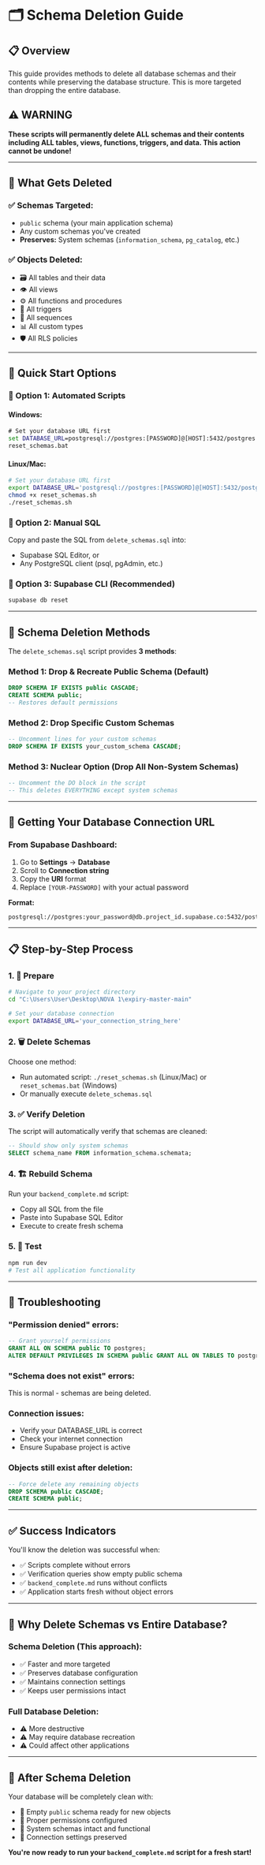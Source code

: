 # 🗂️ Schema Deletion Guide

## 📋 Overview
This guide provides methods to delete all database schemas and their contents while preserving the database structure. This is more targeted than dropping the entire database.

## ⚠️ WARNING
**These scripts will permanently delete ALL schemas and their contents including ALL tables, views, functions, triggers, and data. This action cannot be undone!**

---

## 🎯 What Gets Deleted

### ✅ **Schemas Targeted:**
- `public` schema (your main application schema)
- Any custom schemas you've created
- **Preserves:** System schemas (`information_schema`, `pg_catalog`, etc.)

### ✅ **Objects Deleted:**
- 🗃️ All tables and their data
- 👁️ All views  
- ⚙️ All functions and procedures
- 🔧 All triggers
- 🔗 All sequences
- 📊 All custom types
- 🛡️ All RLS policies

---

## 🚀 Quick Start Options

### **🎯 Option 1: Automated Scripts**

#### Windows:
```cmd
# Set your database URL first
set DATABASE_URL=postgresql://postgres:[PASSWORD]@[HOST]:5432/postgres
reset_schemas.bat
```

#### Linux/Mac:
```bash
# Set your database URL first
export DATABASE_URL='postgresql://postgres:[PASSWORD]@[HOST]:5432/postgres'
chmod +x reset_schemas.sh
./reset_schemas.sh
```

### **🎯 Option 2: Manual SQL**
Copy and paste the SQL from `delete_schemas.sql` into:
- Supabase SQL Editor, or
- Any PostgreSQL client (psql, pgAdmin, etc.)

### **🎯 Option 3: Supabase CLI (Recommended)**
```bash
supabase db reset
```

---

## 📄 Schema Deletion Methods

The `delete_schemas.sql` script provides **3 methods**:

### **Method 1: Drop & Recreate Public Schema (Default)**
```sql
DROP SCHEMA IF EXISTS public CASCADE;
CREATE SCHEMA public;
-- Restores default permissions
```

### **Method 2: Drop Specific Custom Schemas**
```sql
-- Uncomment lines for your custom schemas
DROP SCHEMA IF EXISTS your_custom_schema CASCADE;
```

### **Method 3: Nuclear Option (Drop All Non-System Schemas)**
```sql
-- Uncomment the DO block in the script
-- This deletes EVERYTHING except system schemas
```

---

## 🔗 Getting Your Database Connection URL

### From Supabase Dashboard:
1. Go to **Settings** → **Database**
2. Scroll to **Connection string**
3. Copy the **URI** format
4. Replace `[YOUR-PASSWORD]` with your actual password

**Format:**
```
postgresql://postgres:your_password@db.project_id.supabase.co:5432/postgres
```

---

## 📋 Step-by-Step Process

### **1. 🔄 Prepare**
```bash
# Navigate to your project directory
cd "C:\Users\User\Desktop\NOVA 1\expiry-master-main"

# Set your database connection
export DATABASE_URL='your_connection_string_here'
```

### **2. 🗑️ Delete Schemas**
Choose one method:
- Run automated script: `./reset_schemas.sh` (Linux/Mac) or `reset_schemas.bat` (Windows)
- Or manually execute `delete_schemas.sql`

### **3. ✅ Verify Deletion**
The script will automatically verify that schemas are cleaned:
```sql
-- Should show only system schemas
SELECT schema_name FROM information_schema.schemata;
```

### **4. 🏗️ Rebuild Schema**
Run your `backend_complete.md` script:
- Copy all SQL from the file
- Paste into Supabase SQL Editor
- Execute to create fresh schema

### **5. 🧪 Test**
```bash
npm run dev
# Test all application functionality
```

---

## 🚨 Troubleshooting

### **"Permission denied" errors:**
```sql
-- Grant yourself permissions
GRANT ALL ON SCHEMA public TO postgres;
ALTER DEFAULT PRIVILEGES IN SCHEMA public GRANT ALL ON TABLES TO postgres;
```

### **"Schema does not exist" errors:**
This is normal - schemas are being deleted.

### **Connection issues:**
- Verify your DATABASE_URL is correct
- Check your internet connection
- Ensure Supabase project is active

### **Objects still exist after deletion:**
```sql
-- Force delete any remaining objects
DROP SCHEMA public CASCADE;
CREATE SCHEMA public;
```

---

## ✅ Success Indicators

You'll know the deletion was successful when:

- ✅ Scripts complete without errors
- ✅ Verification queries show empty public schema
- ✅ `backend_complete.md` runs without conflicts
- ✅ Application starts fresh without object errors

---

## 🎯 Why Delete Schemas vs Entire Database?

### **Schema Deletion (This approach):**
- ✅ Faster and more targeted
- ✅ Preserves database configuration
- ✅ Maintains connection settings
- ✅ Keeps user permissions intact

### **Full Database Deletion:**
- ⚠️ More destructive
- ⚠️ May require database recreation
- ⚠️ Could affect other applications

---

## 🚀 After Schema Deletion

Your database will be completely clean with:
- 🔹 Empty `public` schema ready for new objects
- 🔹 Proper permissions configured
- 🔹 System schemas intact and functional
- 🔹 Connection settings preserved

**You're now ready to run your `backend_complete.md` script for a fresh start!**